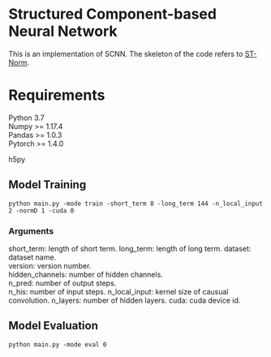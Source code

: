 # Structured Component-based Neural Network
This is an implementation of SCNN. The skeleton of the code refers to [ST-Norm](https://github.com/JLDeng/ST-Norm).

# Requirements
Python 3.7  
Numpy >= 1.17.4  
Pandas >= 1.0.3  
Pytorch >= 1.4.0  

h5py

 
## Model Training
```
python main.py -mode train -short_term 8 -long_term 144 -n_local_input 2 -normD 1 -cuda 0
```
### Arguments 
short_term: length of short term.
long_term: length of long term.
dataset: dataset name.  
version: version number.  
hidden_channels: number of hidden channels.  
n_pred: number of output steps.  
n_his: number of input steps.
n_local_input: kernel size of causual convolution.
n_layers: number of hidden layers.
cuda: cuda device id.

## Model Evaluation
```
python main.py -mode eval 0
```
